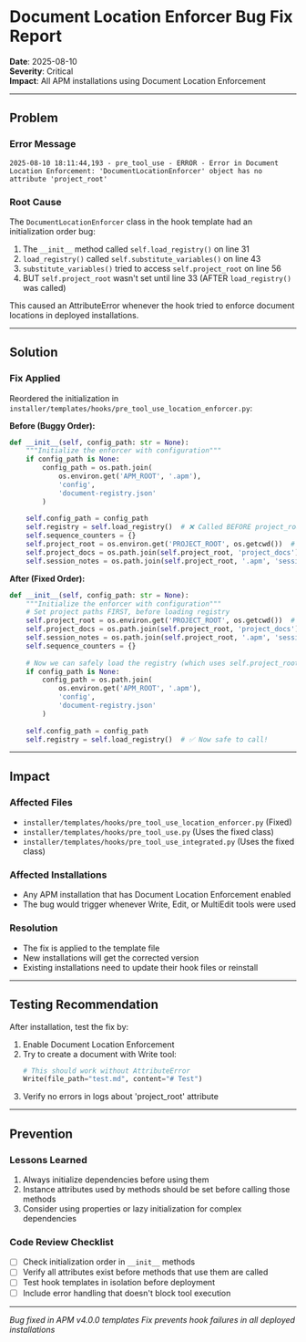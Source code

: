 # Document Location Enforcer Bug Fix Report
**Date**: 2025-08-10  
**Severity**: Critical  
**Impact**: All APM installations using Document Location Enforcement

---

## Problem

### Error Message
```
2025-08-10 18:11:44,193 - pre_tool_use - ERROR - Error in Document Location Enforcement: 'DocumentLocationEnforcer' object has no attribute 'project_root'
```

### Root Cause
The `DocumentLocationEnforcer` class in the hook template had an initialization order bug:

1. The `__init__` method called `self.load_registry()` on line 31
2. `load_registry()` called `self.substitute_variables()` on line 43
3. `substitute_variables()` tried to access `self.project_root` on line 56
4. BUT `self.project_root` wasn't set until line 33 (AFTER `load_registry()` was called)

This caused an AttributeError whenever the hook tried to enforce document locations in deployed installations.

---

## Solution

### Fix Applied
Reordered the initialization in `installer/templates/hooks/pre_tool_use_location_enforcer.py`:

**Before (Buggy Order):**
```python
def __init__(self, config_path: str = None):
    """Initialize the enforcer with configuration"""
    if config_path is None:
        config_path = os.path.join(
            os.environ.get('APM_ROOT', '.apm'),
            'config',
            'document-registry.json'
        )
    
    self.config_path = config_path
    self.registry = self.load_registry()  # ❌ Called BEFORE project_root exists!
    self.sequence_counters = {}
    self.project_root = os.environ.get('PROJECT_ROOT', os.getcwd())  # Set too late!
    self.project_docs = os.path.join(self.project_root, 'project_docs')
    self.session_notes = os.path.join(self.project_root, '.apm', 'session_notes')
```

**After (Fixed Order):**
```python
def __init__(self, config_path: str = None):
    """Initialize the enforcer with configuration"""
    # Set project paths FIRST, before loading registry
    self.project_root = os.environ.get('PROJECT_ROOT', os.getcwd())  # ✅ Set FIRST!
    self.project_docs = os.path.join(self.project_root, 'project_docs')
    self.session_notes = os.path.join(self.project_root, '.apm', 'session_notes')
    self.sequence_counters = {}
    
    # Now we can safely load the registry (which uses self.project_root)
    if config_path is None:
        config_path = os.path.join(
            os.environ.get('APM_ROOT', '.apm'),
            'config',
            'document-registry.json'
        )
    
    self.config_path = config_path
    self.registry = self.load_registry()  # ✅ Now safe to call!
```

---

## Impact

### Affected Files
- `installer/templates/hooks/pre_tool_use_location_enforcer.py` (Fixed)
- `installer/templates/hooks/pre_tool_use.py` (Uses the fixed class)
- `installer/templates/hooks/pre_tool_use_integrated.py` (Uses the fixed class)

### Affected Installations
- Any APM installation that has Document Location Enforcement enabled
- The bug would trigger whenever Write, Edit, or MultiEdit tools were used

### Resolution
- The fix is applied to the template file
- New installations will get the corrected version
- Existing installations need to update their hook files or reinstall

---

## Testing Recommendation

After installation, test the fix by:

1. Enable Document Location Enforcement
2. Try to create a document with Write tool:
   ```python
   # This should work without AttributeError
   Write(file_path="test.md", content="# Test")
   ```
3. Verify no errors in logs about 'project_root' attribute

---

## Prevention

### Lessons Learned
1. Always initialize dependencies before using them
2. Instance attributes used by methods should be set before calling those methods
3. Consider using properties or lazy initialization for complex dependencies

### Code Review Checklist
- [ ] Check initialization order in `__init__` methods
- [ ] Verify all attributes exist before methods that use them are called
- [ ] Test hook templates in isolation before deployment
- [ ] Include error handling that doesn't block tool execution

---

*Bug fixed in APM v4.0.0 templates*
*Fix prevents hook failures in all deployed installations*